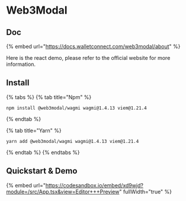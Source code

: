 # Web3Modal

## Doc

{% embed url="https://docs.walletconnect.com/web3modal/about" %}

Here is the react demo, please refer to the official website for more information.



## Install

{% tabs %}
{% tab title="Npm" %}
```
npm install @web3modal/wagmi wagmi@1.4.13 viem@1.21.4
```
{% endtab %}

{% tab title="Yarn" %}
```
yarn add @web3modal/wagmi wagmi@1.4.13 viem@1.21.4
```
{% endtab %}
{% endtabs %}



## Quickstart & Demo

{% embed url="https://codesandbox.io/embed/xd9wjd?module=/src/App.tsx&view=Editor+++Preview" fullWidth="true" %}

